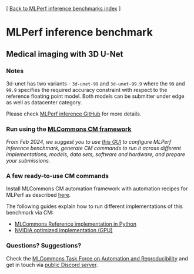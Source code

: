 [ [Back to MLPerf inference benchmarks index](../README.md) ]

# MLPerf inference benchmark

## Medical imaging with 3D U-Net

### Notes

3d-unet has two variants - `3d-unet-99` and `3d-unet-99.9` where the `99` and `99.9` specifies the required accuracy constraint 
with respect to the reference floating point model. Both models can be submitter under edge as well as datacenter category.

Please check [MLPerf inference GitHub](https://github.com/mlcommons/inference) for more details.

### Run using the [MLCommons CM framework](https://github.com/mlcommons/ck)

*From Feb 2024, we suggest you to use [this GUI](https://access.cknowledge.org/playground/?action=howtorun&bench_uid=39877bb63fb54725)
 to configure MLPerf inference benchmark, generate CM commands to run it across different implementations, models, data sets, software
 and hardware, and prepare your submissions.*

### A few ready-to-use CM commands

Install MLCommons CM automation framework with automation recipes for MLPerf as described [here](../../../installation.md).

The following guides explain how to run different implementations of this benchmark via CM:

* [MLCommons Reference implementation in Python](README_reference.md)
* [NVIDIA optimized implementation (GPU)](README_nvidia.md)

### Questions? Suggestions?

Check the [MLCommons Task Force on Automation and Reproducibility](../../../taskforce.md) 
and get in touch via [public Discord server](https://discord.gg/JjWNWXKxwT).
